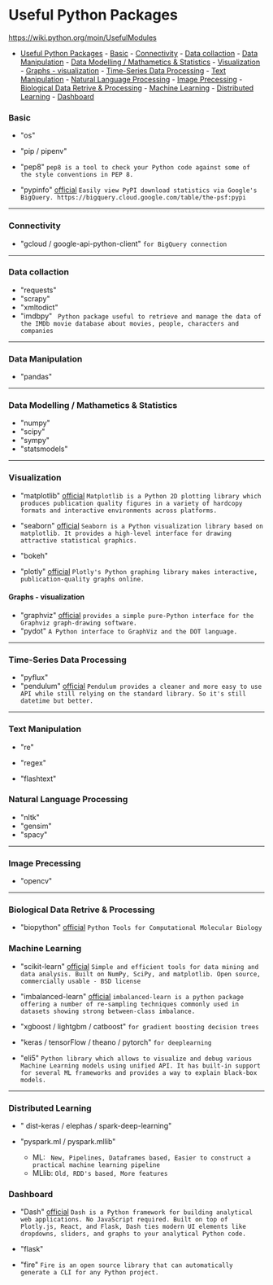 # Useful Python Packages
https://wiki.python.org/moin/UsefulModules
<!-- TOC depthFrom:1 depthTo:6 withLinks:1 updateOnSave:1 orderedList:0 -->

- [Useful Python Packages](#useful-python-packages)
		- [Basic](#basic)
		- [Connectivity](#connectivity)
		- [Data collaction](#data-collaction)
		- [Data Manipulation](#data-manipulation)
		- [Data Modelling / Mathametics & Statistics](#data-modelling-mathametics-statistics)
		- [Visualization](#visualization)
			- [Graphs - visualization](#graphs-visualization)
		- [Time-Series Data Processing](#time-series-data-processing)
		- [Text Manipulation](#text-manipulation)
		- [Natural Language Processing](#natural-language-processing)
		- [Image Precessing](#image-precessing)
		- [Biological Data Retrive & Processing](#biological-data-retrive-processing)
		- [Machine Learning](#machine-learning)
		- [Distributed Learning](#distributed-learning)
		- [Dashboard](#dashboard)

<!-- /TOC -->
### Basic

*  "os"
<!--``` ```-->

* "pip / pipenv"
<!--``` ```-->

* "pep8"
``` pep8 is a tool to check your Python code against some of the style conventions in PEP 8. ```

* "pypinfo" [official](https://github.com/ofek/pypinfo)
``` Easily view PyPI download statistics via Google's BigQuery. https://bigquery.cloud.google.com/table/the-psf:pypi ```

---

### Connectivity

* "gcloud / google-api-python-client"
``` for BigQuery connection ```


---

### Data collaction
* "requests"
* "scrapy"
* "xmltodict"
* "imdbpy"
```  Python package useful to retrieve and manage the data of the IMDb movie database about movies, people, characters and companies ```

---
### Data Manipulation

* "pandas"

---

### Data Modelling / Mathametics & Statistics

* "numpy"
* "scipy"
* "sympy"
* "statsmodels"

---


### Visualization

* "matplotlib" [official](https://matplotlib.org/)
``` Matplotlib is a Python 2D plotting library which produces publication quality figures in a variety of hardcopy formats and interactive environments across platforms.  ```

* "seaborn" [official](https://seaborn.pydata.org/)
``` Seaborn is a Python visualization library based on matplotlib. It provides a high-level interface for drawing attractive statistical graphics. ```

* "bokeh"
``` ```

* "plotly" [official](https://plot.ly/python/)
``` Plotly's Python graphing library makes interactive, publication-quality graphs online. ```

#### Graphs - visualization

* "graphviz" [official](https://graphviz.readthedocs.io/en/stable/manual.html)
``` provides a simple pure-Python interface for the Graphviz graph-drawing software. ```
* "pydot" []()
``` A Python interface to GraphViz and the DOT language. ```

---

### Time-Series Data Processing
* "pyflux"
```  ```
* "pendulum" [official](https://github.com/sdispater/pendulum)
``` Pendulum provides a cleaner and more easy to use API while still relying on the standard library. So it's still datetime but better. ```

---

### Text Manipulation
* "re"
```  ```

* "regex"
```  ```

* "flashtext"
```  ```


### Natural Language Processing

* "nltk"
* "gensim"
* "spacy"

---

### Image Precessing
* "opencv"

---

### Biological Data Retrive & Processing
* "biopython" [official](https://biopython.org/)
``` Python Tools for Computational Molecular Biology ```

### Machine Learning
* "scikit-learn" [official](http://scikit-learn.org/stable/)
```Simple and efficient tools for data mining and data analysis. Built on NumPy, SciPy, and matplotlib. Open source, commercially usable - BSD license ```

* "imbalanced-learn" [official](http://imbalanced-learn.org/)
``` imbalanced-learn is a python package offering a number of re-sampling techniques commonly used in datasets showing strong between-class imbalance. ```

* "xgboost / lightgbm / catboost"
``` for gradient boosting decision trees ```

* "keras / tensorFlow / theano / pytorch"
``` for deeplearning  ```

* "eli5" []()
``` Python library which allows to visualize and debug various Machine Learning models using unified API. It has built-in support for several ML frameworks and provides a way to explain black-box models. ```

---

### Distributed Learning

* " dist-keras / elephas / spark-deep-learning"

* "pyspark.ml / pyspark.mllib"
  * ML: ```  New, Pipelines, Dataframes based, Easier to construct a practical machine learning pipeline ```
  * MLlib: ``` Old, RDD's based, More features ```

### Dashboard
* "Dash" [official](https://plot.ly/products/dash/)
``` Dash is a Python framework for building analytical web applications. No JavaScript required. Built on top of Plotly.js, React, and Flask, Dash ties modern UI elements like dropdowns, sliders, and graphs to your analytical Python code. ```

* "flask"
```  ```

* "fire"
``` Fire is an open source library that can automatically generate a CLI for any Python project. ```
